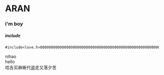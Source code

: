 # ARAN

### i'm boy

##### include
```
#include<love.h>000000000000000000000000000000000000000000000000000000000000000000
```

nihao<br>
hello<br>
哈吉买麻蜥代盗走又落夕苦
